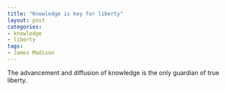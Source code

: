 ```yaml
---
title: "Knowledge is key for liberty"
layout: post
categories:
- knowledge
- liberty
tags:
- James Madison
---
```


The advancement and diffusion of knowledge is the only guardian of true liberty.
